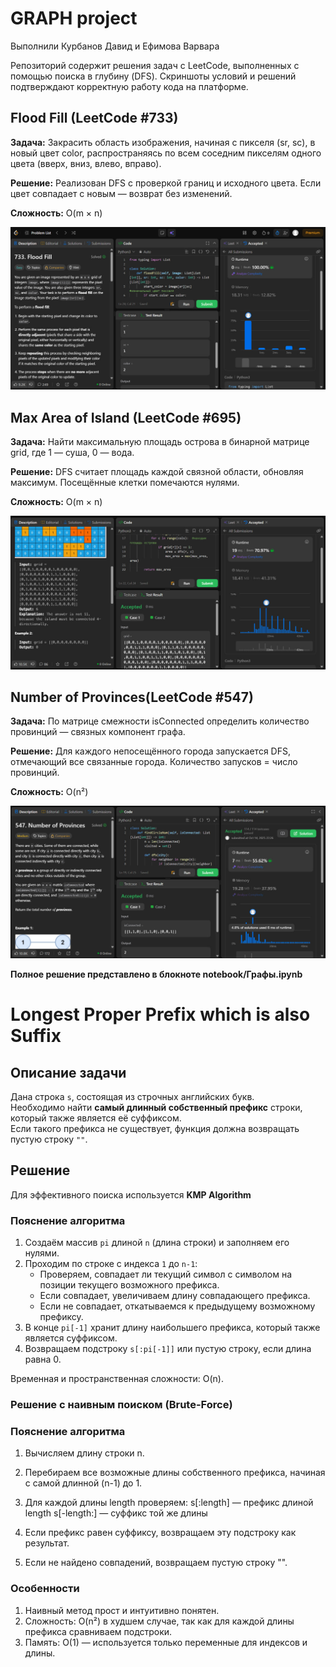 ﻿# GRAPH project

Выполнили Курбанов Давид и Ефимова Варвара

Репозиторий содержит решения задач с LeetCode, выполненных с помощью поиска в глубину (DFS).
Скриншоты условий и решений подтверждают корректную работу кода на платформе.

## Flood Fill (LeetCode #733)
**Задача:**
Закрасить область изображения, начиная с пикселя (sr, sc), в новый цвет color, распространяясь по всем соседним пикселям одного цвета (вверх, вниз, влево, вправо).

**Решение:**
Реализован DFS с проверкой границ и исходного цвета.
Если цвет совпадает с новым — возврат без изменений.

**Сложность:**
O(m × n)

![](images/flood_fill.jpg)

## Max Area of Island (LeetCode #695)
**Задача:**
Найти максимальную площадь острова в бинарной матрице grid, где 1 — суша, 0 — вода.

**Решение:**
DFS считает площадь каждой связной области, обновляя максимум.
Посещённые клетки помечаются нулями.

**Сложность:** 
O(m × n)

![](images/Max_Area_of_Island.jpg)

## Number of Provinces(LeetCode #547)
**Задача:**
По матрице смежности isConnected определить количество провинций — связных компонент графа.

**Решение:**
Для каждого непосещённого города запускается DFS, отмечающий все связанные города.
Количество запусков = число провинций.

**Сложность:** 
O(n²)

![](images/number_of_provinces.jpg)

**Полное решение представлено в блокноте notebook/Графы.ipynb**

# Longest Proper Prefix which is also Suffix

## Описание задачи
Дана строка `s`, состоящая из строчных английских букв.  
Необходимо найти **самый длинный собственный префикс** строки, который также является её суффиксом.  
Если такого префикса не существует, функция должна возвращать пустую строку `""`.

## Решение

Для эффективного поиска используется **KMP Algorithm**

### Пояснение алгоритма

1. Создаём массив `pi` длиной `n` (длина строки) и заполняем его нулями.
2. Проходим по строке с индекса `1` до `n-1`:
   - Проверяем, совпадает ли текущий символ с символом на позиции текущего возможного префикса.
   - Если совпадает, увеличиваем длину совпадающего префикса.
   - Если не совпадает, откатываемся к предыдущему возможному префиксу.
3. В конце `pi[-1]` хранит длину наибольшего префикса, который также является суффиксом.
4. Возвращаем подстроку `s[:pi[-1]]` или пустую строку, если длина равна 0.

Временная и пространственная сложности: O(n).

### Решение с наивным поиском (Brute-Force) ### 

### Пояснение алгоритма

1. Вычисляем длину строки n.
2. Перебираем все возможные длины собственного префикса, начиная с самой длинной (n-1) до 1.
3. Для каждой длины length проверяем:
s[:length] — префикс длиной length
s[-length:] — суффикс той же длины

4. Если префикс равен суффиксу, возвращаем эту подстроку как результат.
5. Если не найдено совпадений, возвращаем пустую строку "".

### Особенности

1. Наивный метод прост и интуитивно понятен.
2. Сложность: O(n²) в худшем случае, так как для каждой длины префикса сравниваем подстроки.
3. Память: O(1) — используется только переменные для индексов и длины.


